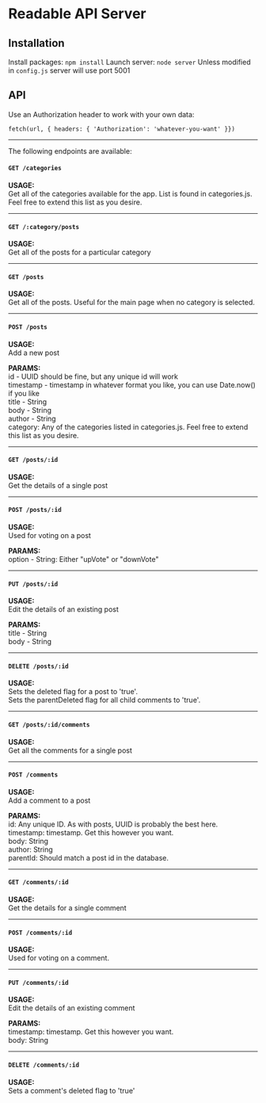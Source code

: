 # Readable API Server

## Installation

Install packages: `npm install`
Launch server: `node server`
Unless modified in `config.js` server will use port 5001


## API
Use an Authorization header to work with your own data:

`fetch(url, { headers: { 'Authorization': 'whatever-you-want' }})`


---

The following endpoints are available:  


#### `GET /categories`  
  **USAGE:**   
    Get all of the categories available for the app. List is found in categories.js.
    Feel free to extend this list as you desire.    

---

#### `GET /:category/posts`  
  **USAGE:**    
    Get all of the posts for a particular category   

---

#### `GET /posts`  
  **USAGE:**    
    Get all of the posts. Useful for the main page when no category is selected.  

---

#### `POST /posts`  
  **USAGE:**  
    Add a new post  

  **PARAMS:**   
    id - UUID should be fine, but any unique id will work  
    timestamp - timestamp in whatever format you like, you can use Date.now() if you like  
    title - String  
    body - String  
    author - String  
    category: Any of the categories listed in categories.js. Feel free to extend this list as you desire.  

---

#### `GET /posts/:id`  
  **USAGE:**  
    Get the details of a single post  

---

#### `POST /posts/:id`  
  **USAGE:**  
    Used for voting on a post  

  **PARAMS:**  
    option - String: Either "upVote" or "downVote"  

---

#### `PUT /posts/:id`  
  **USAGE:**  
    Edit the details of an existing post  

  **PARAMS:**  
    title - String  
    body - String  

---

#### `DELETE /posts/:id`  
  **USAGE:**  
    Sets the deleted flag for a post to 'true'.   
    Sets the parentDeleted flag for all child comments to 'true'.  

---

#### `GET /posts/:id/comments`  
  **USAGE:**  
    Get all the comments for a single post  

---

#### `POST /comments`  
  **USAGE:**  
    Add a comment to a post  

  **PARAMS:**  
    id: Any unique ID. As with posts, UUID is probably the best here.  
    timestamp: timestamp. Get this however you want.  
    body: String  
    author: String  
    parentId: Should match a post id in the database.  

---

#### `GET /comments/:id`  
  **USAGE:**  
    Get the details for a single comment  

---

#### `POST /comments/:id`  
  **USAGE:**  
    Used for voting on a comment.  

---

#### `PUT /comments/:id`  
  **USAGE:**  
    Edit the details of an existing comment  

  **PARAMS:**  
    timestamp: timestamp. Get this however you want.  
    body: String  

---

#### `DELETE /comments/:id`  
  **USAGE:**  
    Sets a comment's deleted flag to 'true'  
